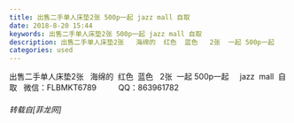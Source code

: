 ```yaml
---
title: 出售二手单人床垫2张 500p一起 jazz mall 自取
date: 2018-8-20 15:44
keywords: 出售二手单人床垫2张 500p一起 jazz mall 自取
description: 出售二手单人床垫2张   海绵的  红色  蓝色   2张  一起 500p一起     jazz  mall  自取   微信：FLBMKT6789          QQ：863961782
categories: used
---
```

<td class="t_f" id="postmessage_1666663">

出售二手单人床垫2张   海绵的  红色  蓝色   2张  一起 500p一起     jazz  mall  自取   微信：FLBMKT6789          QQ：863961782</td>
###### 转载自[菲龙网]